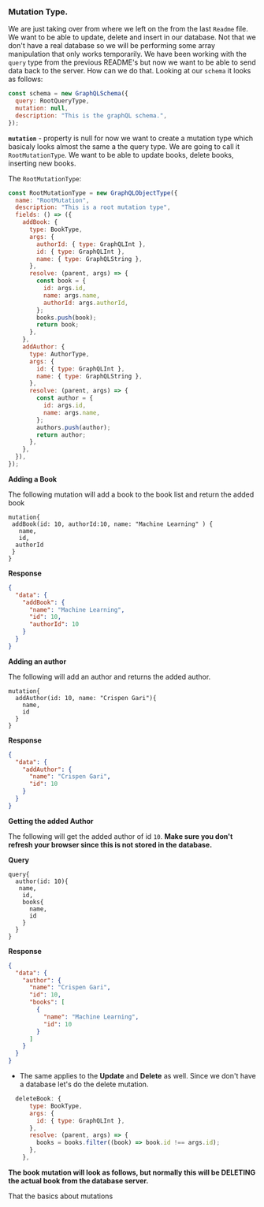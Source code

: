 ### Mutation Type.

We are just taking over from where we left on the from the last `Readme` file. We want to be able to update, delete and insert in our database. Not that we don't have a real database so we will be performing some array manipulation that only works temporarily. We have been working with the `query` type from the previous README's but now we want to be able to send data back to the server. How can we do that. Looking at our `schema` it looks as follows:

```js
const schema = new GraphQLSchema({
  query: RootQueryType,
  mutation: null,
  description: "This is the graphQL schema.",
});
```

**`mutation`** - property is null for now we want to create a mutation type which basicaly looks almost the same a the query type. We are going to call it `RootMutationType`. We want to be able to update books, delete books, inserting new books.

The `RootMutationType`:

```js
const RootMutationType = new GraphQLObjectType({
  name: "RootMutation",
  description: "This is a root mutation type",
  fields: () => ({
    addBook: {
      type: BookType,
      args: {
        authorId: { type: GraphQLInt },
        id: { type: GraphQLInt },
        name: { type: GraphQLString },
      },
      resolve: (parent, args) => {
        const book = {
          id: args.id,
          name: args.name,
          authorId: args.authorId,
        };
        books.push(book);
        return book;
      },
    },
    addAuthor: {
      type: AuthorType,
      args: {
        id: { type: GraphQLInt },
        name: { type: GraphQLString },
      },
      resolve: (parent, args) => {
        const author = {
          id: args.id,
          name: args.name,
        };
        authors.push(author);
        return author;
      },
    },
  }),
});
```

**Adding a Book**

The following mutation will add a book to the book list and return the added book

```
mutation{
 addBook(id: 10, authorId:10, name: "Machine Learning" ) {
   name,
   id,
  authorId
 }
}
```

**Response**

```json
{
  "data": {
    "addBook": {
      "name": "Machine Learning",
      "id": 10,
      "authorId": 10
    }
  }
}
```

**Adding an author**

The following will add an author and returns the added author.

```
mutation{
  addAuthor(id: 10, name: "Crispen Gari"){
    name,
    id
  }
}
```

**Response**

```json
{
  "data": {
    "addAuthor": {
      "name": "Crispen Gari",
      "id": 10
    }
  }
}
```

**Getting the added Author**

The following will get the added author of id `10`. **Make sure you don't refresh your browser since this is not stored in the database.**

**Query**

```
query{
  author(id: 10){
   name,
    id,
    books{
      name,
      id
    }
  }
}
```

**Response**

```json
{
  "data": {
    "author": {
      "name": "Crispen Gari",
      "id": 10,
      "books": [
        {
          "name": "Machine Learning",
          "id": 10
        }
      ]
    }
  }
}
```

- The same applies to the **Update** and **Delete** as well. Since we don't have a database let's do the delete mutation.

```js
  deleteBook: {
      type: BookType,
      args: {
        id: { type: GraphQLInt },
      },
      resolve: (parent, args) => {
        books = books.filter((book) => book.id !== args.id);
      },
    },
```

**The book mutation will look as follows, but normally this will be DELETING the actual book from the database server.**

That the basics about mutations

